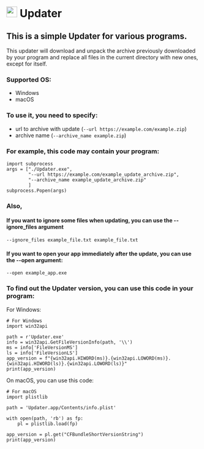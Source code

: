 # <img src="https://github.com/Ariollex/Updater/blob/dev/icons/Updater.ico?raw=true" height="28"> Updater

## This is a simple Updater for various programs.
This updater will download and unpack the archive previously downloaded by your program and replace all files in the current directory with new ones, except for itself.

### Supported OS:
- Windows
- macOS

### To use it, you need to specify:
- url to archive with update (`--url https://example.com/example.zip`)
- archive name (`--archive_name example.zip`)

### For example, this code may contain your program:
```
import subprocess
args = ["./Updater.exe",
        "--url https://example.com/example_update_archive.zip",
        "--archive_name example_update_archive.zip"
        ]
subprocess.Popen(args)
```

### Also,
#### If you want to ignore some files when updating, you can use the --ignore_files argument
```
--ignore_files example_file.txt example_file.txt
```
#### If you want to open your app immediately after the update, you can use the --open argument:
```
--open example_app.exe
```

### To find out the Updater version, you can use this code in your program:
For Windows:
```
# For Windows
import win32api

path = r'Updater.exe'
info = win32api.GetFileVersionInfo(path, '\\')
ms = info['FileVersionMS']
ls = info['FileVersionLS']
app_version = f"{win32api.HIWORD(ms)}.{win32api.LOWORD(ms)}.{win32api.HIWORD(ls)}.{win32api.LOWORD(ls)}"
print(app_version)
```

On macOS, you can use this code:
```
# For macOS
import plistlib

path = 'Updater.app/Contents/info.plist'

with open(path, 'rb') as fp:
    pl = plistlib.load(fp)

app_version = pl.get("CFBundleShortVersionString")
print(app_version)
```
